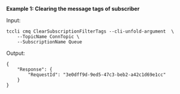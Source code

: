 **Example 1: Clearing the message tags of subscriber**



Input: 

```
tccli cmq ClearSubscriptionFilterTags --cli-unfold-argument  \
    --TopicName ConnTopic \
    --SubscriptionName Queue
```

Output: 
```
{
    "Response": {
        "RequestId": "3e0dff9d-9ed5-47c3-beb2-a42c1d69e1cc"
    }
}
```

